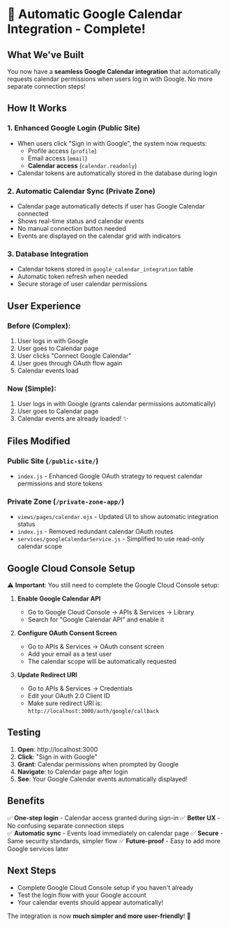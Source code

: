 # 🎉 Automatic Google Calendar Integration - Complete!

## What We've Built

You now have a **seamless Google Calendar integration** that automatically requests calendar permissions when users log in with Google. No more separate connection steps!

## How It Works

### 1. **Enhanced Google Login** (Public Site)
- When users click "Sign in with Google", the system now requests:
  - Profile access (`profile`)
  - Email access (`email`) 
  - **Calendar access** (`calendar.readonly`)
- Calendar tokens are automatically stored in the database during login

### 2. **Automatic Calendar Sync** (Private Zone)
- Calendar page automatically detects if user has Google Calendar connected
- Shows real-time status and calendar events
- No manual connection button needed
- Events are displayed on the calendar grid with indicators

### 3. **Database Integration**
- Calendar tokens stored in `google_calendar_integration` table
- Automatic token refresh when needed
- Secure storage of user calendar permissions

## User Experience

### Before (Complex):
1. User logs in with Google
2. User goes to Calendar page
3. User clicks "Connect Google Calendar"
4. User goes through OAuth flow again
5. Calendar events load

### Now (Simple):
1. User logs in with Google (grants calendar permissions automatically)
2. User goes to Calendar page
3. Calendar events are already loaded! ✨

## Files Modified

### Public Site (`/public-site/`)
- `index.js` - Enhanced Google OAuth strategy to request calendar permissions and store tokens

### Private Zone (`/private-zone-app/`)
- `views/pages/calendar.ejs` - Updated UI to show automatic integration status
- `index.js` - Removed redundant calendar OAuth routes
- `services/googleCalendarService.js` - Simplified to use read-only calendar scope

## Google Cloud Console Setup

⚠️ **Important**: You still need to complete the Google Cloud Console setup:

1. **Enable Google Calendar API**
   - Go to Google Cloud Console → APIs & Services → Library
   - Search for "Google Calendar API" and enable it

2. **Configure OAuth Consent Screen**
   - Go to APIs & Services → OAuth consent screen
   - Add your email as a test user
   - The calendar scope will be automatically requested

3. **Update Redirect URI**
   - Go to APIs & Services → Credentials
   - Edit your OAuth 2.0 Client ID
   - Make sure redirect URI is: `http://localhost:3000/auth/google/callback`

## Testing

1. **Open**: http://localhost:3000
2. **Click**: "Sign in with Google"
3. **Grant**: Calendar permissions when prompted by Google
4. **Navigate**: to Calendar page after login
5. **See**: Your Google Calendar events automatically displayed!

## Benefits

✅ **One-step login** - Calendar access granted during sign-in
✅ **Better UX** - No confusing separate connection steps  
✅ **Automatic sync** - Events load immediately on calendar page
✅ **Secure** - Same security standards, simpler flow
✅ **Future-proof** - Easy to add more Google services later

## Next Steps

- Complete Google Cloud Console setup if you haven't already
- Test the login flow with your Google account
- Your calendar events should appear automatically!

The integration is now **much simpler and more user-friendly**! 🚀
